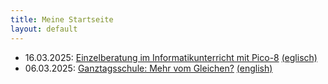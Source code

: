 ```yaml
---
title: Meine Startseite
layout: default
---
```


- 16.03.2025: [Einzelberatung im Informatikunterricht mit Pico-8](https://fpiesik.github.io/blog/Einzelberatung_im_Informatikunterricht_mit_Pico-8.html) [(eglisch)](https://fpiesik.github.io/blog/Individual_Coaching_in_Computer_Science_Class_Using_Pico-8.html)
- 06.03.2025: [Ganztagsschule: Mehr vom Gleichen?](https://fpiesik.github.io/blog/Ganztagsschule:_Mehr_vom_Gleichen.htm) [(english)](https://fpiesik.github.io/blog/Full-Day_Schooling:_More_of_the_Same.htm)


